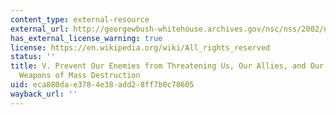 ```yaml
---
content_type: external-resource
external_url: http://georgewbush-whitehouse.archives.gov/nsc/nss/2002/nss5.html
has_external_license_warning: true
license: https://en.wikipedia.org/wiki/All_rights_reserved
status: ''
title: V. Prevent Our Enemies from Threatening Us, Our Allies, and Our Friends with
  Weapons of Mass Destruction
uid: eca880da-e378-4e38-add2-8ff7b0c78605
wayback_url: ''
---
```

